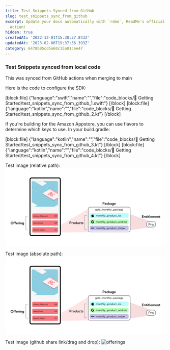 ```yaml
---
title: Test Snippets Synced from GitHub
slug: test_snippets_sync_from_github
excerpt: Update your docs automatically with `rdme`, ReadMe's official CLI and GitHub
  Action!
hidden: true
createdAt: '2022-12-01T15:38:57.843Z'
updatedAt: '2023-02-06T19:37:56.393Z'
category: 6478b85cd5a60c15a01cee47
---
```

###  Test Snippets synced from local code

This was synced from GitHub actions when merging to main

Here is the code to configure the SDK:

[block:file]
{"language":"swift","name":"","file":"code_blocks/🚀 Getting Started/test_snippets_sync_from_github_1.swift"}
[/block]
[block:file]
{"language":"kotlin","name":"","file":"code_blocks/🚀 Getting Started/test_snippets_sync_from_github_2.kt"}
[/block]

If you're building for the Amazon Appstore, you can use flavors to determine which keys to use. In your build.gradle:

[block:file]
{"language":"kotlin","name":"","file":"code_blocks/🚀 Getting Started/test_snippets_sync_from_github_3.kt"}
[/block]
[block:file]
{"language":"kotlin","name":"","file":"code_blocks/🚀 Getting Started/test_snippets_sync_from_github_4.kt"}
[/block]


Test image (relative path):
![alt text](/assets/img.png)

Test image (absolute path):
![alt text](https://github.com/RevenueCat/revenuecat-docs/blob/main/assets/img.png)

Test image (github share link/drag and drop):
![offerings](https://user-images.githubusercontent.com/110489217/217067941-269a5db7-5dc6-41d3-b2b6-860363afb23a.png)